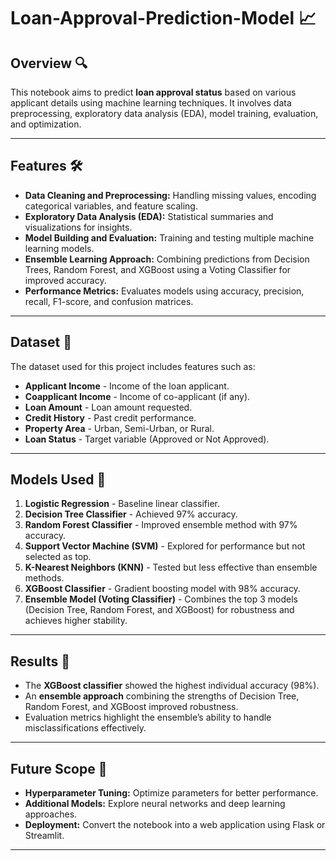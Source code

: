 # Loan-Approval-Prediction-Model 📈

## Overview 🔍
This notebook aims to predict **loan approval status** based on various applicant details using machine learning techniques. It involves data preprocessing, exploratory data analysis (EDA), model training, evaluation, and optimization. 

---

## Features 🛠️
- **Data Cleaning and Preprocessing:** Handling missing values, encoding categorical variables, and feature scaling. 
- **Exploratory Data Analysis (EDA):** Statistical summaries and visualizations for insights. 
- **Model Building and Evaluation:** Training and testing multiple machine learning models. 
- **Ensemble Learning Approach:** Combining predictions from Decision Trees, Random Forest, and XGBoost using a Voting Classifier for improved accuracy. 
- **Performance Metrics:** Evaluates models using accuracy, precision, recall, F1-score, and confusion matrices.

---

## Dataset 📂
The dataset used for this project includes features such as: 
- **Applicant Income** - Income of the loan applicant.
- **Coapplicant Income** - Income of co-applicant (if any).
- **Loan Amount** - Loan amount requested.
- **Credit History** - Past credit performance.
- **Property Area** - Urban, Semi-Urban, or Rural.
- **Loan Status** - Target variable (Approved or Not Approved).

---

## Models Used 🤖
1. **Logistic Regression** - Baseline linear classifier.
2. **Decision Tree Classifier** - Achieved 97% accuracy.
3. **Random Forest Classifier** - Improved ensemble method with 97% accuracy.
4. **Support Vector Machine (SVM)** - Explored for performance but not selected as top.
5. **K-Nearest Neighbors (KNN)** - Tested but less effective than ensemble methods.
6. **XGBoost Classifier** - Gradient boosting model with 98% accuracy.
7. **Ensemble Model (Voting Classifier)** - Combines the top 3 models (Decision Tree, Random Forest, and XGBoost) for robustness and achieves higher stability. 

---

## Results 🏅
- The **XGBoost classifier** showed the highest individual accuracy (98%). 
- An **ensemble approach** combining the strengths of Decision Tree, Random Forest, and XGBoost improved robustness. 
- Evaluation metrics highlight the ensemble’s ability to handle misclassifications effectively. 

---


## Future Scope 🔭
- **Hyperparameter Tuning:** Optimize parameters for better performance. 
- **Additional Models:** Explore neural networks and deep learning approaches. 
- **Deployment:** Convert the notebook into a web application using Flask or Streamlit. 

---
